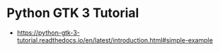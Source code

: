 # Python GTK 3 Tutorial

* https://python-gtk-3-tutorial.readthedocs.io/en/latest/introduction.html#simple-example
